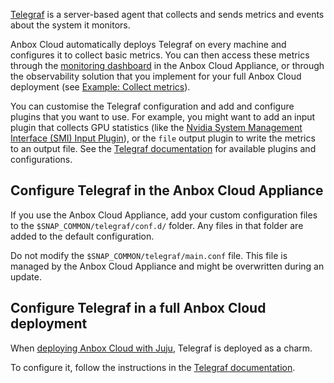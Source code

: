 [Telegraf](https://www.influxdata.com/time-series-platform/telegraf/) is a server-based agent that collects and sends metrics and events about the system it monitors.

Anbox Cloud automatically deploys Telegraf on every machine and configures it to collect basic metrics. You can then access these metrics through the [monitoring dashboard](https://discourse.ubuntu.com/t/monitor-anbox-cloud/24338#monitoring-dashboard) in the Anbox Cloud Appliance, or through the observability solution that you implement for your full Anbox Cloud deployment (see [Example: Collect metrics](https://discourse.ubuntu.com/t/monitoring-grafana/17787)).

You can customise the Telegraf configuration and add and configure plugins that you want to use. For example, you might want to add an input plugin that collects GPU statistics (like the [Nvidia System Management Interface (SMI) Input Plugin](https://github.com/influxdata/telegraf/tree/master/plugins/inputs/nvidia_smi)), or the `file` output plugin to write the metrics to an output file. See the [Telegraf documentation](https://docs.influxdata.com/telegraf/) for available plugins and configurations.

## Configure Telegraf in the Anbox Cloud Appliance

If you use the Anbox Cloud Appliance, add your custom configuration files to the `$SNAP_COMMON/telegraf/conf.d/` folder. Any files in that folder are added to the default configuration.

Do not modify the `$SNAP_COMMON/telegraf/main.conf` file. This file is managed by the Anbox Cloud Appliance and might be overwritten during an update.

## Configure Telegraf in a full Anbox Cloud deployment

When [deploying Anbox Cloud with Juju](https://discourse.ubuntu.com/t/install-with-juju/17744), Telegraf is deployed as a charm.

To configure it, follow the instructions in the [Telegraf documentation](https://docs.influxdata.com/telegraf/).
